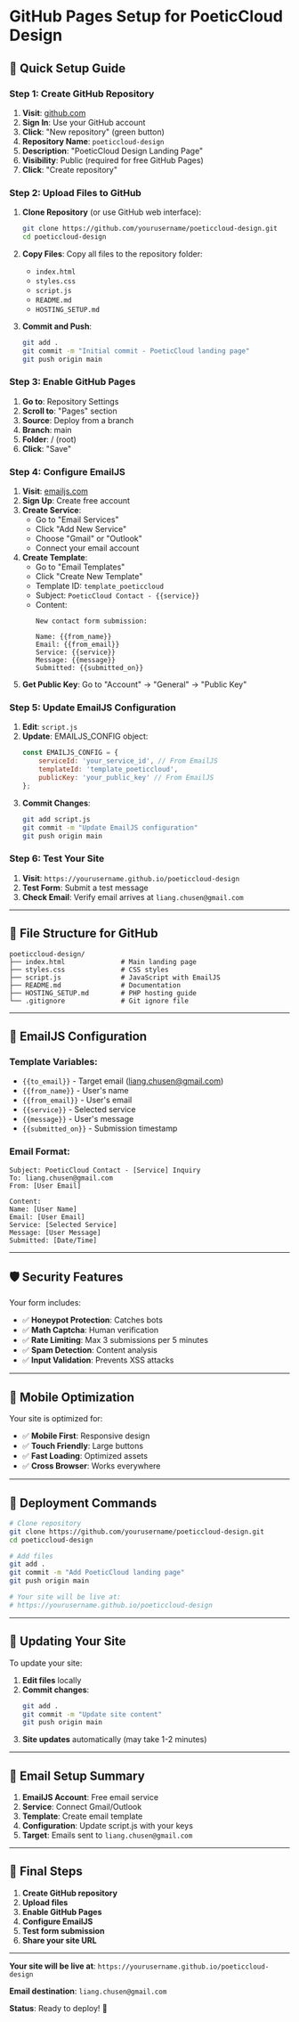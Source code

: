 # GitHub Pages Setup for PoeticCloud Design

## 🚀 Quick Setup Guide

### Step 1: Create GitHub Repository
1. **Visit**: [github.com](https://github.com)
2. **Sign In**: Use your GitHub account
3. **Click**: "New repository" (green button)
4. **Repository Name**: `poeticcloud-design`
5. **Description**: "PoeticCloud Design Landing Page"
6. **Visibility**: Public (required for free GitHub Pages)
7. **Click**: "Create repository"

### Step 2: Upload Files to GitHub
1. **Clone Repository** (or use GitHub web interface):
   ```bash
   git clone https://github.com/yourusername/poeticcloud-design.git
   cd poeticcloud-design
   ```

2. **Copy Files**: Copy all files to the repository folder:
   - `index.html`
   - `styles.css`
   - `script.js`
   - `README.md`
   - `HOSTING_SETUP.md`

3. **Commit and Push**:
   ```bash
   git add .
   git commit -m "Initial commit - PoeticCloud landing page"
   git push origin main
   ```

### Step 3: Enable GitHub Pages
1. **Go to**: Repository Settings
2. **Scroll to**: "Pages" section
3. **Source**: Deploy from a branch
4. **Branch**: main
5. **Folder**: / (root)
6. **Click**: "Save"

### Step 4: Configure EmailJS
1. **Visit**: [emailjs.com](https://emailjs.com)
2. **Sign Up**: Create free account
3. **Create Service**: 
   - Go to "Email Services"
   - Click "Add New Service"
   - Choose "Gmail" or "Outlook"
   - Connect your email account
4. **Create Template**:
   - Go to "Email Templates"
   - Click "Create New Template"
   - Template ID: `template_poeticcloud`
   - Subject: `PoeticCloud Contact - {{service}}`
   - Content:
     ```
     New contact form submission:
     
     Name: {{from_name}}
     Email: {{from_email}}
     Service: {{service}}
     Message: {{message}}
     Submitted: {{submitted_on}}
     ```
5. **Get Public Key**: Go to "Account" → "General" → "Public Key"

### Step 5: Update EmailJS Configuration
1. **Edit**: `script.js`
2. **Update**: EMAILJS_CONFIG object:
   ```javascript
   const EMAILJS_CONFIG = {
       serviceId: 'your_service_id', // From EmailJS
       templateId: 'template_poeticcloud',
       publicKey: 'your_public_key' // From EmailJS
   };
   ```
3. **Commit Changes**:
   ```bash
   git add script.js
   git commit -m "Update EmailJS configuration"
   git push origin main
   ```

### Step 6: Test Your Site
1. **Visit**: `https://yourusername.github.io/poeticcloud-design`
2. **Test Form**: Submit a test message
3. **Check Email**: Verify email arrives at `liang.chusen@gmail.com`

---

## 📁 File Structure for GitHub

```
poeticcloud-design/
├── index.html              # Main landing page
├── styles.css              # CSS styles
├── script.js               # JavaScript with EmailJS
├── README.md               # Documentation
├── HOSTING_SETUP.md        # PHP hosting guide
└── .gitignore              # Git ignore file
```

---

## 🔧 EmailJS Configuration

### Template Variables:
- `{{to_email}}` - Target email (liang.chusen@gmail.com)
- `{{from_name}}` - User's name
- `{{from_email}}` - User's email
- `{{service}}` - Selected service
- `{{message}}` - User's message
- `{{submitted_on}}` - Submission timestamp

### Email Format:
```
Subject: PoeticCloud Contact - [Service] Inquiry
To: liang.chusen@gmail.com
From: [User Email]

Content:
Name: [User Name]
Email: [User Email]
Service: [Selected Service]
Message: [User Message]
Submitted: [Date/Time]
```

---

## 🛡️ Security Features

Your form includes:
- ✅ **Honeypot Protection**: Catches bots
- ✅ **Math Captcha**: Human verification
- ✅ **Rate Limiting**: Max 3 submissions per 5 minutes
- ✅ **Spam Detection**: Content analysis
- ✅ **Input Validation**: Prevents XSS attacks

---

## 📱 Mobile Optimization

Your site is optimized for:
- ✅ **Mobile First**: Responsive design
- ✅ **Touch Friendly**: Large buttons
- ✅ **Fast Loading**: Optimized assets
- ✅ **Cross Browser**: Works everywhere

---

## 🚀 Deployment Commands

```bash
# Clone repository
git clone https://github.com/yourusername/poeticcloud-design.git
cd poeticcloud-design

# Add files
git add .
git commit -m "Add PoeticCloud landing page"
git push origin main

# Your site will be live at:
# https://yourusername.github.io/poeticcloud-design
```

---

## 🔄 Updating Your Site

To update your site:
1. **Edit files** locally
2. **Commit changes**:
   ```bash
   git add .
   git commit -m "Update site content"
   git push origin main
   ```
3. **Site updates** automatically (may take 1-2 minutes)

---

## 📧 Email Setup Summary

1. **EmailJS Account**: Free email service
2. **Service**: Connect Gmail/Outlook
3. **Template**: Create email template
4. **Configuration**: Update script.js with your keys
5. **Target**: Emails sent to `liang.chusen@gmail.com`

---

## 🎯 Final Steps

1. **Create GitHub repository**
2. **Upload files**
3. **Enable GitHub Pages**
4. **Configure EmailJS**
5. **Test form submission**
6. **Share your site URL**

---

**Your site will be live at**: `https://yourusername.github.io/poeticcloud-design`

**Email destination**: `liang.chusen@gmail.com`

**Status**: Ready to deploy! 🚀
